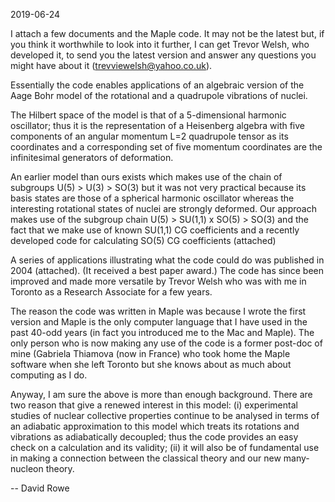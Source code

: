 2019-06-24

I attach a few documents and the Maple code.  It may not be the latest but, if you think it worthwhile to look into it further, I can get Trevor Welsh, who developed it, to send you the latest version and answer any questions you might have about it  (trevviewelsh@yahoo.co.uk).

Essentially the code enables applications of an algebraic version of the Aage Bohr model of the rotational and a quadrupole vibrations of nuclei.

The Hilbert space of the model is that of a 5-dimensional harmonic oscillator; thus it is the representation of a Heisenberg algebra with five components of an angular momentum L=2 quadrupole tensor as its coordinates and a corresponding set of five momentum coordinates are the infinitesimal generators of deformation.

 An earlier model than ours exists which makes use of the chain of subgroups U(5) > U(3) > SO(3) but it was not very practical because its basis states are those of a spherical harmonic oscillator whereas the interesting rotational states of nuclei are strongly deformed. Our approach makes use of the subgroup chain U(5) > SU(1,1) x SO(5) > SO(3) and the fact that we make use of known SU(1,1) CG coefficients and a recently developed code for calculating SO(5) CG coefficients (attached)

A series of applications illustrating what the code could do was published in 2004 (attached).  (It received a best paper award.)  The code has since been improved and made more versatile by Trevor Welsh who was with me in Toronto as a Research Associate for a few years.  

The reason the code was written in Maple  was because I wrote the first version and Maple is the only computer language that I have used in the past 40-odd years (in fact you introduced me to the Mac and Maple).  The only person who is now making any use of the code is a former post-doc of mine (Gabriela Thiamova (now in France) who took home the Maple software when she left Toronto but she knows about as much about computing as I do.

Anyway, I am sure the above is more than enough background.  There are two reason that give a renewed interest in this model:  (i) experimental studies of nuclear collective properties continue to be analysed in terms of an adiabatic approximation to this model which treats its rotations and vibrations as adiabatically decoupled; thus the code provides an easy check on a calculation and its validity;  (ii) it will also be of fundamental use in making a connection  between the classical theory and our new many-nucleon theory.

-- David Rowe
